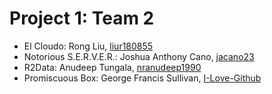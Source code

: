 Project 1: Team 2
=================

* El Cloudo: Rong Liu, [liur180855](https://github.com/liur180855)
* Notorious S.E.R.V.E.R.: Joshua Anthony Cano, [jacano23](https://github.com/jacano23)
* R2Data: Anudeep Tungala, [nranudeep1990](https://github.com/nranudeep1990)
* Promiscuous Box: George Francis Sullivan, [I-Love-Github](https://github.com/I-Love-Github)

